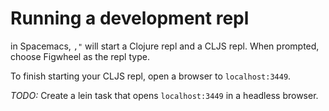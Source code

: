 # Running a development repl

in Spacemacs, `,"` will start a Clojure repl and a CLJS repl.
When prompted, choose Figwheel as the repl type.

To finish starting your CLJS repl, open a browser to `localhost:3449`.

*TODO:* Create a lein task that opens `localhost:3449` in a headless browser.


